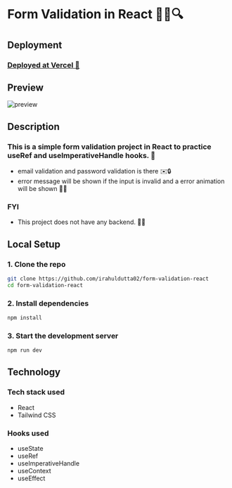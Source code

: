 # Form Validation in React 👨‍💻🔍

## Deployment

### [Deployed at Vercel 🔗](https://form-validation-react-pi.vercel.app/)

## Preview

![preview](https://i.postimg.cc/vZQZYKb5/output.gif)

## Description

### This is a simple form validation project in React to practice useRef and useImperativeHandle hooks. 🚀
- email validation and password validation is there ✉️🔒
- error message will be shown if the input is invalid and a error animation will be shown 🚨💫

### FYI
- This project does not have any backend. 🚫🔙

## Local Setup

### 1. Clone the repo
```bash
git clone https://github.com/irahuldutta02/form-validation-react
cd form-validation-react
```
### 2. Install dependencies

```bash
npm install
```
### 3. Start the development server

```bash
npm run dev
```

## Technology

### Tech stack used
- React
- Tailwind CSS

### Hooks used
- useState
- useRef
- useImperativeHandle
- useContext
- useEffect

